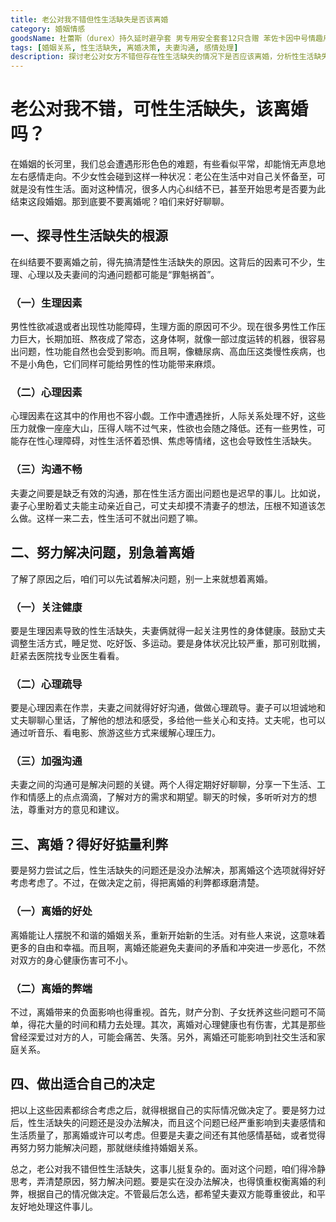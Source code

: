 ```yaml
---
title: 老公对我不错但性生活缺失是否该离婚
category: 婚姻情感
goodsName: 杜蕾斯（durex）持久延时避孕套 男专用安全套套12只含赠 苯佐卡因中号情趣用品 【延时NO.1】经典延时10+玻尿酸2
tags: [婚姻关系, 性生活缺失, 离婚决策, 夫妻沟通, 感情处理]
description: 探讨老公对女方不错但存在性生活缺失的情况下是否应该离婚，分析性生活缺失的原因，提出解决问题的方法，并权衡离婚的利弊，帮助读者做出适合自己的决定。
---
```


# 老公对我不错，可性生活缺失，该离婚吗？

在婚姻的长河里，我们总会遭遇形形色色的难题，有些看似平常，却能悄无声息地左右感情走向。不少女性会碰到这样一种状况：老公在生活中对自己关怀备至，可就是没有性生活。面对这种情况，很多人内心纠结不已，甚至开始思考是否要为此结束这段婚姻。那到底要不要离婚呢？咱们来好好聊聊。

## 一、探寻性生活缺失的根源
在纠结要不要离婚之前，得先搞清楚性生活缺失的原因。这背后的因素可不少，生理、心理以及夫妻间的沟通问题都可能是“罪魁祸首”。

### （一）生理因素
男性性欲减退或者出现性功能障碍，生理方面的原因可不少。现在很多男性工作压力巨大，长期加班、熬夜成了常态，这身体啊，就像一部过度运转的机器，很容易出问题，性功能自然也会受到影响。而且啊，像糖尿病、高血压这类慢性疾病，也不是小角色，它们同样可能给男性的性功能带来麻烦。

### （二）心理因素
心理因素在这其中的作用也不容小觑。工作中遭遇挫折，人际关系处理不好，这些压力就像一座座大山，压得人喘不过气来，性欲也会随之降低。还有一些男性，可能存在性心理障碍，对性生活怀着恐惧、焦虑等情绪，这也会导致性生活缺失。

### （三）沟通不畅
夫妻之间要是缺乏有效的沟通，那在性生活方面出问题也是迟早的事儿。比如说，妻子心里盼着丈夫能主动亲近自己，可丈夫却摸不清妻子的想法，压根不知道该怎么做。这样一来二去，性生活可不就出问题了嘛。

## 二、努力解决问题，别急着离婚
了解了原因之后，咱们可以先试着解决问题，别一上来就想着离婚。

### （一）关注健康
要是生理因素导致的性生活缺失，夫妻俩就得一起关注男性的身体健康。鼓励丈夫调整生活方式，睡足觉、吃好饭、多运动。要是身体状况比较严重，那可别耽搁，赶紧去医院找专业医生看看。

### （二）心理疏导
要是心理因素在作祟，夫妻之间就得好好沟通，做做心理疏导。妻子可以坦诚地和丈夫聊聊心里话，了解他的想法和感受，多给他一些关心和支持。丈夫呢，也可以通过听音乐、看电影、旅游这些方式来缓解心理压力。

### （三）加强沟通
夫妻之间的沟通可是解决问题的关键。两个人得定期好好聊聊，分享一下生活、工作和情感上的点点滴滴，了解对方的需求和期望。聊天的时候，多听听对方的想法，尊重对方的意见和建议。

## 三、离婚？得好好掂量利弊
要是努力尝试之后，性生活缺失的问题还是没办法解决，那离婚这个选项就得好好考虑考虑了。不过，在做决定之前，得把离婚的利弊都琢磨清楚。

### （一）离婚的好处
离婚能让人摆脱不和谐的婚姻关系，重新开始新的生活。对有些人来说，这意味着更多的自由和幸福。而且啊，离婚还能避免夫妻间的矛盾和冲突进一步恶化，不然对双方的身心健康伤害可不小。

### （二）离婚的弊端
不过，离婚带来的负面影响也得重视。首先，财产分割、子女抚养这些问题可不简单，得花大量的时间和精力去处理。其次，离婚对心理健康也有伤害，尤其是那些曾经深爱过对方的人，可能会痛苦、失落。另外，离婚还可能影响到社交生活和家庭关系。

## 四、做出适合自己的决定
把以上这些因素都综合考虑之后，就得根据自己的实际情况做决定了。要是努力过后，性生活缺失的问题还是没办法解决，而且这个问题已经严重影响到夫妻感情和生活质量了，那离婚或许可以考虑。但要是夫妻之间还有其他感情基础，或者觉得再努力努力能解决问题，那就继续维持婚姻关系。

总之，老公对我不错但性生活缺失，这事儿挺复杂的。面对这个问题，咱们得冷静思考，弄清楚原因，努力解决问题。要是实在没办法解决，也得慎重权衡离婚的利弊，根据自己的情况做决定。不管最后怎么选，都希望夫妻双方能尊重彼此，和平友好地处理这件事儿。